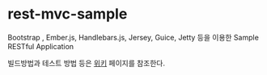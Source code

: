 rest-mvc-sample
===============

Bootstrap , Ember.js, Handlebars.js, Jersey, Guice, Jetty 등을 이용한 Sample RESTful Application

빌드방법과 테스트 방법 등은 [위키](https://github.com/whlee21/rest-mvc-sample/wiki) 페이지를 참조한다.
